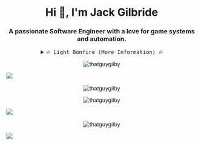 
<h1 align="center">Hi 👋, I'm Jack Gilbride</h1> <h3 align="center">A passionate Software Engineer with a love for game systems and automation.</h3> <details align="center"> <summary><a><samp> 🔥 Light Bonfire (More Information) 🔥</samp></a></summary> <samp> <a><h2 style="color: #fc6203">🔥 B O N F I R E &nbsp; L I T ! 🔥</h2></a>

I’m a **Games Software Engineering graduate** from Bournemouth University, awarded an Academic Excellence Scholarship for outstanding performance. With over a decade of experience, I specialize in **C++**, **C#**, and **Unity**, coupled with strong knowledge in **automation testing** and CI/CD pipelines.

**Key Highlights:**

-   Published my first commercial game, **Cybrus**, an action roguelike on Steam, using Unity and C#.
-   Worked on **Kingdom Jump**, an upcoming mobile game with Poly Fruit Studios, designing core systems.
-   Built a proprietary **game engine** during university featuring ECS architecture, 3D collision systems, and PBR rendering.
-   Automated regression testing and maintained CI/CD pipelines as a **Java SDET Consultant** at Sparta Global.

I thrive on solving complex problems creatively and collaborating with industry innovators.
<p align="center"> <a href="https://www.linkedin.com/in/jack-m-gilbride/" style="color: #fc6203">LinkedIn</a></p><img src="https://raw.githubusercontent.com/TanZng/TanZng/master/assets/bonefire.gif" width="200"/>
</details>
<p align="center"> <img src="https://komarev.com/ghpvc/?username=thatguygilby" alt="thatguygilby" /> </p> <img src="https://user-images.githubusercontent.com/73097560/115834477-dbab4500-a447-11eb-908a-139a6edaec5c.gif"> <p align="center"> <img src="https://github-readme-stats.vercel.app/api/top-langs/?username=thatguygilby&exclude_repo=3DGraphics,PBR,GameEngineProgramming,FinalGEP&hide=ShaderLab,HLSL&theme=tokyonight" alt="thatguygilby" /> </p> <p align="center"> <img src="https://github-readme-stats.vercel.app/api?username=thatguygilby&show_icons=true&count_private=true&theme=tokyonight" alt="thatguygilby" /> </p> <img src="https://user-images.githubusercontent.com/73097560/115834477-dbab4500-a447-11eb-908a-139a6edaec5c.gif"> <p align="center"> <img src="https://github-profile-trophy.vercel.app/?username=thatguygilby&theme=onedark" alt="thatguygilby" /> </p> <img src="https://user-images.githubusercontent.com/73097560/115834477-dbab4500-a447-11eb-908a-139a6edaec5c.gif"> <p align="center">
